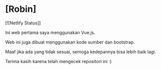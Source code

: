 # [Robin]
[![Netlify Status]]

Ini web pertama saya menggunakan Vue.js. 

Web ini juga dibuat menggunakan kode sumber dan bootstrap.

Maaf jika ada yang tidak sesuai, semoga kedepannya bisa lebih baik lagi.

Terima kasih karena telah mengecek repositori ini :)



